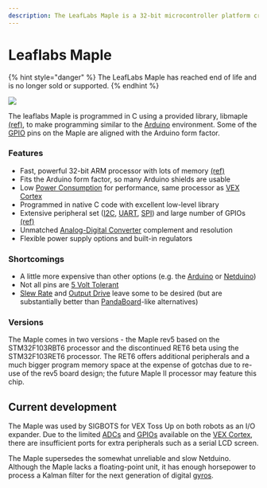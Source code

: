 ```yaml
---
description: The LeafLabs Maple is a 32-bit microcontroller platform created by LeafLabs.
---
```


# Leaflabs Maple

{% hint style="danger" %}
The LeafLabs Maple has reached end of life and is no longer sold or supported.
{% endhint %}

[![](https://phabricator.purduesigbots.com/file/data/au545ntykxeyir2styvt/PHID-FILE-7yzxrysy7jougj4f5fbo/processor_maple.jpg)](https://phabricator.purduesigbots.com/file/data/au545ntykxeyir2styvt/PHID-FILE-7yzxrysy7jougj4f5fbo/processor_maple.jpg)

The leaflabs Maple is programmed in C using a provided library, libmaple [\(ref\)](https://github.com/leaflabs/libmaple), to make programming similar to the [Arduino](arduino.md) environment. Some of the [GPIO](../gpio.md) pins on the Maple are aligned with the Arduino form factor.

### Features

* Fast, powerful 32-bit ARM processor with lots of memory [\(ref\)](http://leaflabs.com/devices/maple)
* Fits the Arduino form factor, so many Arduino shields are usable
* Low [Power Consumption](/w/wiki/ee/power_consumption/) for performance, same processor as [VEX Cortex](/w/ee/vex_cortex/)
* Programmed in native C code with excellent low-level library
* Extensive peripheral set \([I2C](/w/wiki/ee/i2c/), [UART](/w/wiki/ee/uart/), [SPI](/w/wiki/ee/spi/)\) and large number of GPIOs [\(ref\)](http://leaflabs.com/docs/hardware/maple-ret6.html)
* Unmatched [Analog-Digital Converter](/w/wiki/ee/adc/) complement and resolution
* Flexible power supply options and built-in regulators

### Shortcomings

* A little more expensive than other options \(e.g. the [Arduino](arduino.md) or [Netduino]()\)
* Not all pins are [5 Volt Tolerant](../../software/5-volt-tolerant.md)
* [Slew Rate](../slew-rate.md) and [Output Drive](../output-drive.md) leave some to be desired \(but are substantially better than [PandaBoard](pandaboard.md)-like alternatives\)

### Versions

The Maple comes in two versions - the Maple rev5 based on the STM32F103RBT6 processor and the discontinued RET6 beta using the STM32F103RET6 processor. The RET6 offers additional peripherals and a much bigger program memory space at the expense of gotchas due to re-use of the rev5 board design; the future Maple II processor may feature this chip.

## Current development

The Maple was used by SIGBOTS for VEX Toss Up on both robots as an I/O expander. Due to the limited [ADCs](../analog-digital-converter.md) and [GPIOs](../gpio.md) available on the [VEX Cortex](../vex-electronics/vex-cortex.md), there are insufficient ports for extra peripherals such as a serial LCD screen.

The Maple supersedes the somewhat unreliable and slow Netduino. Although the Maple lacks a floating-point unit, it has enough horsepower to process a Kalman filter for the next generation of digital [gyros](../vex-electronics/vex-sensors/gyroscope.md).

